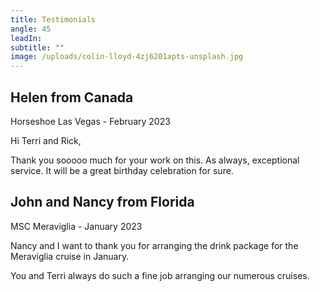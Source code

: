 ```yaml
---
title: Testimonials
angle: 45
leadIn: 
subtitle: ""
image: /uploads/colin-lloyd-4zj6201apts-unsplash.jpg
---
```

## Helen from Canada

H﻿orseshoe Las Vegas - February 2023

Hi Terri and Rick,

T﻿hank you sooooo much for your work on this.  As always, exceptional service. It will be a great birthday celebration for sure.

## J﻿ohn and Nancy from Florida

M﻿SC Meraviglia - January 2023

Nancy and I want to thank you for arranging the drink package for the Meraviglia cruise in January.

You and Terri always do such a fine job arranging our numerous cruises.

